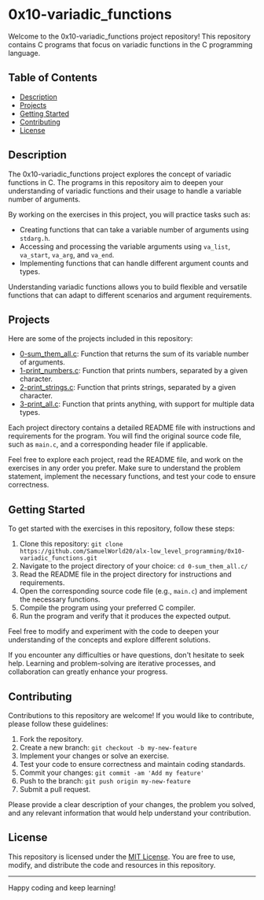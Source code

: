 # 0x10-variadic_functions

Welcome to the 0x10-variadic_functions project repository! This repository contains C programs that focus on variadic functions in the C programming language.

## Table of Contents

- [Description](#description)
- [Projects](#projects)
- [Getting Started](#getting-started)
- [Contributing](#contributing)
- [License](#license)

## Description

The 0x10-variadic_functions project explores the concept of variadic functions in C. The programs in this repository aim to deepen your understanding of variadic functions and their usage to handle a variable number of arguments.

By working on the exercises in this project, you will practice tasks such as:

- Creating functions that can take a variable number of arguments using `stdarg.h`.
- Accessing and processing the variable arguments using `va_list`, `va_start`, `va_arg`, and `va_end`.
- Implementing functions that can handle different argument counts and types.

Understanding variadic functions allows you to build flexible and versatile functions that can adapt to different scenarios and argument requirements.

## Projects

Here are some of the projects included in this repository:

- [0-sum_them_all.c](./0-sum_them_all.c/): Function that returns the sum of its variable number of arguments.
- [1-print_numbers.c](./1-print_numbers.c/): Function that prints numbers, separated by a given character.
- [2-print_strings.c](./2-print_strings.c/): Function that prints strings, separated by a given character.
- [3-print_all.c](./3-print_all.c/): Function that prints anything, with support for multiple data types.

Each project directory contains a detailed README file with instructions and requirements for the program. You will find the original source code file, such as `main.c`, and a corresponding header file if applicable.

Feel free to explore each project, read the README file, and work on the exercises in any order you prefer. Make sure to understand the problem statement, implement the necessary functions, and test your code to ensure correctness.

## Getting Started

To get started with the exercises in this repository, follow these steps:

1. Clone this repository: `git clone https://github.com/SamuelWorld20/alx-low_level_programming/0x10-variadic_functions.git`
2. Navigate to the project directory of your choice: `cd 0-sum_them_all.c/`
3. Read the README file in the project directory for instructions and requirements.
4. Open the corresponding source code file (e.g., `main.c`) and implement the necessary functions.
5. Compile the program using your preferred C compiler.
6. Run the program and verify that it produces the expected output.

Feel free to modify and experiment with the code to deepen your understanding of the concepts and explore different solutions.

If you encounter any difficulties or have questions, don't hesitate to seek help. Learning and problem-solving are iterative processes, and collaboration can greatly enhance your progress.

## Contributing

Contributions to this repository are welcome! If you would like to contribute, please follow these guidelines:

1. Fork the repository.
2. Create a new branch: `git checkout -b my-new-feature`
3. Implement your changes or solve an exercise.
4. Test your code to ensure correctness and maintain coding standards.
5. Commit your changes: `git commit -am 'Add my feature'`
6. Push to the branch: `git push origin my-new-feature`
7. Submit a pull request.

Please provide a clear description of your changes, the problem you solved, and any relevant information that would help understand your contribution.

## License

This repository is licensed under the [MIT License](LICENSE). You are free to use, modify, and distribute the code and resources in this repository.

---

Happy coding and keep learning!


